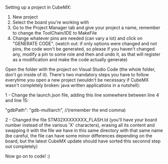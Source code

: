 Setting up a project in CubeMX:

1. New project
2. Select the board you're working with
3. Go to the Project Manager tab and give your project a name, remember to change the ToolChain/IDE to MakeFile
4. Change whatever pins are needed (can vary a lot) and click on "GENERATE CODE". (watch out: if only options were changed and not pins, the code won't be generated, so please if you haven't changed any, modify a pin to some role and then and undo it, as that will register as a modification and make the code actually generate)

Open the folder with the project on Visual Studio Code (the whole folder, don't go inside of it).
There's two mandatory steps you have to follow everytime you open a new project (wouldn't be necessary if CubeMX wasn't completely broken: java written applications in a nutshell):

1 - Change the launch.json file, adding this line somewhere between line 4 and line 15:

"gdbPath": "gdb-multiarch", //(remember the end comma)

2 - Changed the file STM32XXXXXXXX_FLASH.ld (you'll have your board number instead of the various 'X' characters), erasing all its content and swapping it with the file we have in this same directory with that same name (be careful, the file can have some minor differences depending on the board, but the latest CubeMX update should have sorted this seconnd step out completely)

Now go on to code! :)
